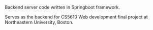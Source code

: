 Backend server code written in Springboot framework.

Serves as the backend for CS5610 Web development final project at Northeastern University, Boston.